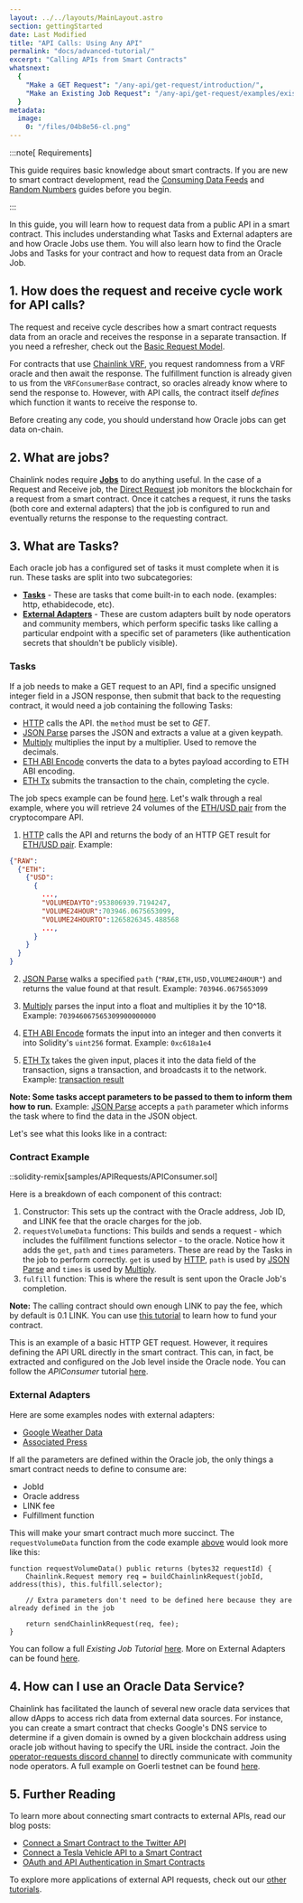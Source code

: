 ```yaml
---
layout: ../../layouts/MainLayout.astro
section: gettingStarted
date: Last Modified
title: "API Calls: Using Any API"
permalink: "docs/advanced-tutorial/"
excerpt: "Calling APIs from Smart Contracts"
whatsnext:
  {
    "Make a GET Request": "/any-api/get-request/introduction/",
    "Make an Existing Job Request": "/any-api/get-request/examples/existing-job-request/",
  }
metadata:
  image:
    0: "/files/04b8e56-cl.png"
---
```


:::note[ Requirements]

This guide requires basic knowledge about smart contracts. If you are new to smart contract development, read the [Consuming Data Feeds](/getting-started/consuming-data-feeds/) and [Random Numbers](/getting-started/intermediates-tutorial/) guides before you begin.

:::

<YouTube id="https://www.youtube.com/watch?v=ay4rXZhAefs" />

In this guide, you will learn how to request data from a public API in a smart contract. This includes understanding what Tasks and External adapters are and how Oracle Jobs use them. You will also learn how to find the Oracle Jobs and Tasks for your contract and how to request data from an Oracle Job.

## 1. How does the request and receive cycle work for API calls?

The request and receive cycle describes how a smart contract requests data from an oracle and receives the response in a separate transaction. If you need a refresher, check out the [Basic Request Model](/architecture-overview/architecture-request-model/).

For contracts that use [Chainlink VRF](/vrf/v2/introduction/), you request randomness from a VRF oracle and then await the response. The fulfillment function is already given to us from the `VRFConsumerBase` contract, so oracles already know where to send the response to. However, with API calls, the contract itself _defines_ which function it wants to receive the response to.

Before creating any code, you should understand how Oracle jobs can get data on-chain.

## 2. What are jobs?

Chainlink nodes require [**Jobs**](/chainlink-nodes/oracle-jobs/jobs/) to do anything useful. In the case of a Request and Receive job, the [Direct Request](/chainlink-nodes/oracle-jobs/job-types/direct_request) job monitors the blockchain for a request from a smart contract. Once it catches a request, it runs the tasks (both core and external adapters) that the job is configured to run and eventually returns the response to the requesting contract.

## 3. What are Tasks?

Each oracle job has a configured set of tasks it must complete when it is run. These tasks are split into two subcategories:

- [**Tasks**](/chainlink-nodes/oracle-jobs/task-types/tasks/) - These are tasks that come built-in to each node. (examples: http, ethabidecode, etc).
- [**External Adapters**](/chainlink-nodes/external-adapters/external-adapters/) - These are custom adapters built by node operators and community members, which perform specific tasks like calling a particular endpoint with a specific set of parameters (like authentication secrets that shouldn't be publicly visible).

### Tasks

If a job needs to make a GET request to an API, find a specific unsigned integer field in a JSON response, then submit that back to the requesting contract, it would need a job containing the following Tasks:

- [HTTP](/chainlink-nodes/oracle-jobs/task-types/task_http) calls the API. the `method` must be set to _GET_.
- [JSON Parse](/chainlink-nodes/oracle-jobs/task-types/task_jsonparse) parses the JSON and extracts a value at a given keypath.
- [Multiply](/chainlink-nodes/oracle-jobs/task-types/task_multiply) multiplies the input by a multiplier. Used to remove the decimals.
- [ETH ABI Encode](/chainlink-nodes/oracle-jobs/task-types/task_eth_abi_encode) converts the data to a bytes payload according to ETH ABI encoding.
- [ETH Tx](/chainlink-nodes/oracle-jobs/task-types/task_eth_tx) submits the transaction to the chain, completing the cycle.

The job specs example can be found [here](/chainlink-nodes/job-specs/direct-request-get-uint256/).
Let's walk through a real example, where you will retrieve 24 volumes of the [ETH/USD pair](https://min-api.cryptocompare.com/data/pricemultifull?fsyms=ETH&tsyms=USD) from the cryptocompare API.

1. [HTTP](/chainlink-nodes/oracle-jobs/task-types/task_http) calls the API and returns the body of an HTTP GET result for [ETH/USD pair](https://min-api.cryptocompare.com/data/pricemultifull?fsyms=ETH&tsyms=USD). Example:

<!-- prettier-ignore -->
```json
{"RAW":
  {"ETH":
    {"USD":
      {
        ...,
        "VOLUMEDAYTO":953806939.7194247,
        "VOLUME24HOUR":703946.0675653099,
        "VOLUME24HOURTO":1265826345.488568
        ...,
      }
    }
  }
}
```

2. [JSON Parse](/chainlink-nodes/oracle-jobs/task-types/task_jsonparse) walks a specified `path` (`"RAW,ETH,USD,VOLUME24HOUR"`) and returns the value found at that result. Example: `703946.0675653099`

3. [Multiply](/chainlink-nodes/oracle-jobs/task-types/task_multiply) parses the input into a float and multiplies it by the 10^18. Example: `703946067565309900000000`

4. [ETH ABI Encode](/chainlink-nodes/oracle-jobs/task-types/task_eth_abi_encode) formats the input into an integer and then converts it into Solidity's `uint256` format. Example: `0xc618a1e4`

5. [ETH Tx](/chainlink-nodes/oracle-jobs/task-types/task_eth_tx) takes the given input, places it into the data field of the transaction, signs a transaction, and broadcasts it to the network. Example: [transaction result](https://sepolia.etherscan.io/tx/0x10dd83b08ac2e2df1b1cc3c1615abb3287a4a9d29dad75f4c75f45a3a9dd819e)

**Note: Some tasks accept parameters to be passed to them to inform them how to run.** Example: [JSON Parse](/chainlink-nodes/oracle-jobs/task-types/task_jsonparse) accepts a `path` parameter which informs the task where to find the data in the JSON object.

Let's see what this looks like in a contract:

### Contract Example

::solidity-remix[samples/APIRequests/APIConsumer.sol]

Here is a breakdown of each component of this contract:

1. Constructor: This sets up the contract with the Oracle address, Job ID, and LINK fee that the oracle charges for the job.
2. `requestVolumeData` functions: This builds and sends a request - which includes the fulfillment functions selector - to the oracle. Notice how it adds the `get`, `path` and `times` parameters. These are read by the Tasks in the job to perform correctly. `get` is used by [HTTP](/chainlink-nodes/oracle-jobs/task-types/task_http), `path` is used by [JSON Parse](/chainlink-nodes/oracle-jobs/task-types/task_jsonparse) and `times` is used by [Multiply](/chainlink-nodes/oracle-jobs/task-types/task_multiply).
3. `fulfill` function: This is where the result is sent upon the Oracle Job's completion.

**Note:** The calling contract should own enough LINK to pay the fee, which by default is 0.1 LINK. You can use [this tutorial](/resources/fund-your-contract/) to learn how to fund your contract.

This is an example of a basic HTTP GET request. However, it requires defining the API URL directly in the smart contract. This can, in fact, be extracted and configured on the Job level inside the Oracle node. You can follow the _APIConsumer_ tutorial [here](/any-api/get-request/examples/single-word-response/).

### External Adapters

Here are some examples nodes with external adapters:

- [Google Weather Data](https://docs.chain.link/any-api/data-providers/google-weather/)
- [Associated Press](https://market.link/nodes/The%20Associated%20Press/integrations)

If all the parameters are defined within the Oracle job, the only things a smart contract needs to define to consume are:

- JobId
- Oracle address
- LINK fee
- Fulfillment function

This will make your smart contract much more succinct. The `requestVolumeData` function from the code example [above](#contract-example) would look more like this:

<!-- prettier-ignore -->
```solidity
function requestVolumeData() public returns (bytes32 requestId) {
    Chainlink.Request memory req = buildChainlinkRequest(jobId, address(this), this.fulfill.selector);

    // Extra parameters don't need to be defined here because they are already defined in the job

    return sendChainlinkRequest(req, fee);
}
```

You can follow a full _Existing Job Tutorial_ [here](/any-api/get-request/examples/existing-job-request/).
More on External Adapters can be found [here](/chainlink-nodes/external-adapters/external-adapters/).

## 4. How can I use an Oracle Data Service?

Chainlink has facilitated the launch of several new oracle data services that allow dApps to access rich data from external data sources. For instance, you can create a smart contract that checks Google's DNS service to determine if a given domain is owned by a given blockchain address using oracle job without having to specify the URL inside the contract.
Join the [operator-requests discord channel](https://discord.gg/eGcxsdZzKR) to directly communicate with community node operators.
A full example on Goerli testnet can be found [here](/any-api/data-providers/dns-ownership/).

## 5. Further Reading

To learn more about connecting smart contracts to external APIs, read our blog posts:

- [Connect a Smart Contract to the Twitter API](https://blog.chain.link/connect-smart-contract-to-twitter-api/)
- [Connect a Tesla Vehicle API to a Smart Contract](https://blog.chain.link/create-tesla-smart-contract-rental/)
- [OAuth and API Authentication in Smart Contracts](https://blog.chain.link/oauth-and-api-authentication-in-smart-contracts-2/)

To explore more applications of external API requests, check out our [other tutorials](/getting-started/other-tutorials/#api-requests).
